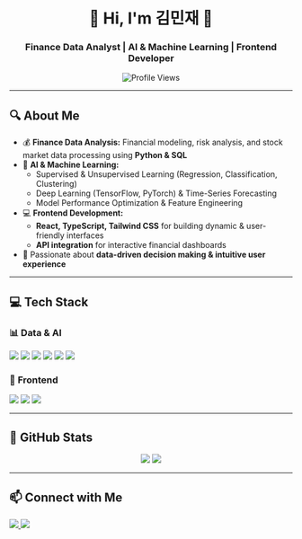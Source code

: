 <h1 align="center">🚀 Hi, I'm 김민재 👋</h1>
<h3 align="center">Finance Data Analyst | AI & Machine Learning | Frontend Developer</h3>

<p align="center">
  <img src="https://komarev.com/ghpvc/?username=your-github-username&label=Profile%20Views&color=0e75b6&style=flat" alt="Profile Views" />
</p>

---

## 🔍 About Me
- 💰 **Finance Data Analysis:** Financial modeling, risk analysis, and stock market data processing using **Python & SQL**  
- 🤖 **AI & Machine Learning:**  
  - Supervised & Unsupervised Learning (Regression, Classification, Clustering)  
  - Deep Learning (TensorFlow, PyTorch) & Time-Series Forecasting  
  - Model Performance Optimization & Feature Engineering  
- 💻 **Frontend Development:**  
  - **React, TypeScript, Tailwind CSS** for building dynamic & user-friendly interfaces  
  - **API integration** for interactive financial dashboards  
- 🎯 Passionate about **data-driven decision making & intuitive user experience**  

---

## 💻 Tech Stack
### 📊 **Data & AI**
<p align="left">
  <img src="https://img.shields.io/badge/Python-3776AB?style=flat-square&logo=python&logoColor=white" />
  <img src="https://img.shields.io/badge/SQL-4479A1?style=flat-square&logo=postgresql&logoColor=white" />
  <img src="https://img.shields.io/badge/Pandas-150458?style=flat-square&logo=pandas&logoColor=white" />
  <img src="https://img.shields.io/badge/ScikitLearn-F7931E?style=flat-square&logo=scikit-learn&logoColor=white" />
  <img src="https://img.shields.io/badge/TensorFlow-FF6F00?style=flat-square&logo=tensorflow&logoColor=white" />
  <img src="https://img.shields.io/badge/PyTorch-EE4C2C?style=flat-square&logo=pytorch&logoColor=white" />
</p>

### 🎨 **Frontend**
<p align="left">
  <img src="https://img.shields.io/badge/React-61DAFB?style=flat-square&logo=react&logoColor=black" />
  <img src="https://img.shields.io/badge/TypeScript-3178C6?style=flat-square&logo=typescript&logoColor=white" />
  <img src="https://img.shields.io/badge/TailwindCSS-06B6D4?style=flat-square&logo=tailwindcss&logoColor=white" />
</p>

---

## 🚀 GitHub Stats
<p align="center">
  <img src="https://github-readme-stats.vercel.app/api?username=your-github-username&show_icons=true&theme=radical" />
  <img src="https://github-readme-streak-stats.herokuapp.com/?user=your-github-username&theme=radical" />
</p>

---

## 📫 Connect with Me
<p align="left">
  <a href="https://linkedin.com/in/your-linkedin" target="blank">
    <img src="https://img.shields.io/badge/LinkedIn-0077B5?style=flat-square&logo=linkedin&logoColor=white" />
  </a>
  <a href="mailto:your.email@example.com">
    <img src="https://img.shields.io/badge/Gmail-D14836?style=flat-square&logo=gmail&logoColor=white" />
  </a>
</p>
